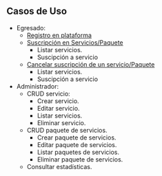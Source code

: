 ## Casos de Uso
- Egresado:
    - [Registro en plataforma](/Requisitos/Casos_de_Uso/Egresado/Registro_en_plataforma/Readme.md)
    - [Suscripción en Servicios/Paquete](/Requisitos/Casos_de_Uso/Egresado/Suscripcion_servicios/Readme.md)
        - Listar servicios. 
        - Suscipción a servicio
    - [Cancelar suscripción de un servicio/Paquete](/Requisitos/Casos_de_Uso/Egresado/Cancelar_Suscripción_Servicios/Readme.md)
        - Listar servicios. 
        - Suscipción a servicio
- Administrador:
    - CRUD servicio:
        - Crear servicio.
        - Editar servicio.
        - Listar servicios.
        - Eliminar servicio.
    - CRUD paquete de servicios.
        - Crear paquete de servicios.
        - Editar paquete de servicios.
        - Listar paquetes de servicios.
        - Eliminar paquete de servicios.
    - Consultar estadísticas.